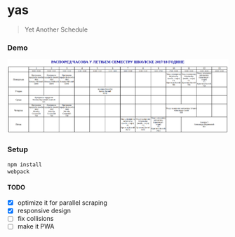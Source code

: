 # yas
> Yet Another Schedule 


### Demo
![yas](./assets/demo.png)


### Setup
```
npm install
webpack
```

#### TODO
- [x] optimize it for parallel scraping
- [x] responsive design
- [ ] fix collisions
- [ ] make it PWA
